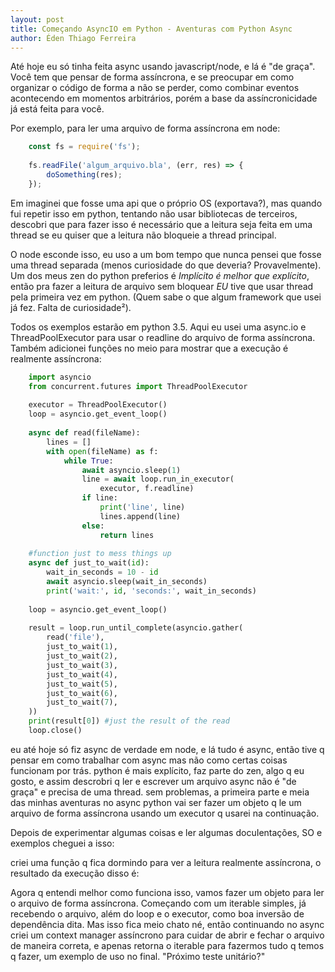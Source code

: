 ```yaml
---
layout: post
title: Começando AsyncIO em Python - Aventuras com Python Async
author: Éden Thiago Ferreira
---
```


Até hoje eu só tinha feita async usando javascript/node, e lá é "de graça". Você tem que pensar de forma assíncrona, e se preocupar em como organizar o código de forma a não se perder, como combinar eventos acontecendo em momentos arbitrários, porém a base da assíncronicidade já está feita para você.

Por exemplo, para ler uma arquivo de forma assíncrona em node:
```javascript
    const fs = require('fs');
    
    fs.readFile('algum_arquivo.bla', (err, res) => {
        doSomething(res);
    });
```

Em imaginei que fosse uma api que o próprio OS (exportava?), mas quando fui repetir isso em python, tentando não usar bibliotecas de terceiros, descobri que para fazer isso é necessário que a leitura seja feita em uma thread se eu quiser que a leitura não bloqueie a thread principal.

O node esconde isso, eu uso a um bom tempo que nunca pensei que fosse uma thread separada (menos curiosidade do que deveria? Provavelmente). Um dos meus zen do python preferios é *Implícito é melhor que explícito*, então pra fazer a leitura de arquivo sem bloquear _EU_ tive que usar thread pela primeira vez em python. (Quem sabe o que algum framework que usei já fez. Falta de curiosidade²).

Todos os exemplos estarão em python 3.5. Aqui eu usei uma async.io e ThreadPoolExecutor para usar o readline do arquivo de forma assíncrona. Também adicionei funções no meio para mostrar que a execução é realmente assíncrona:
```python
    import asyncio
    from concurrent.futures import ThreadPoolExecutor
    
    executor = ThreadPoolExecutor()
    loop = asyncio.get_event_loop()
    
    async def read(fileName):
        lines = []
        with open(fileName) as f:
            while True:
                await asyncio.sleep(1)
                line = await loop.run_in_executor(
                    executor, f.readline)
                if line:
                    print('line', line)
                    lines.append(line)
                else:
                    return lines
    
    #function just to mess things up
    async def just_to_wait(id):
        wait_in_seconds = 10 - id
        await asyncio.sleep(wait_in_seconds)
        print('wait:', id, 'seconds:', wait_in_seconds)
    
    loop = asyncio.get_event_loop()
    
    result = loop.run_until_complete(asyncio.gather(
        read('file'),
        just_to_wait(1),
        just_to_wait(2),
        just_to_wait(3),
        just_to_wait(4),
        just_to_wait(5),
        just_to_wait(6),
        just_to_wait(7),
    ))
    print(result[0]) #just the result of the read
    loop.close()
```

eu até hoje só fiz async de verdade em node, e lá tudo é async, então tive q pensar em como trabalhar com async mas não como certas coisas funcionam por trás.
python é mais explícito, faz parte do zen, algo q eu gosto, e assim descrobri q ler e escrever um arquivo async não é "de graça" e precisa de uma thread.
sem problemas, a primeira parte e meia das minhas aventuras no async python vai ser fazer um objeto q le um arquivo de forma assíncrona usando um executor q usarei na continuação.

Depois de experimentar algumas coisas e ler algumas docuIentações, SO e exemplos cheguei a isso:

criei uma função q fica dormindo para ver a leitura realmente assíncrona, o resultado da execução disso é:

Agora q entendi melhor como funciona isso, vamos fazer um objeto para ler o arquivo de forma assíncrona.
Começando com um iterable simples, já recebendo o arquivo, além do loop e o executor, como boa inversão de dependência dita.
Mas isso fica meio chato né, então continuando no async criei um context manager assíncrono para cuidar de abrir e fechar o arquivo de maneira correta, e apenas retorna o iterable para fazermos tudo q temos q fazer, um exemplo de uso no final.
"Próximo teste unitário?"